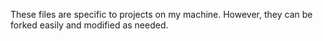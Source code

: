 These files are specific to projects on my machine. However, they can be forked easily and modified as needed.
